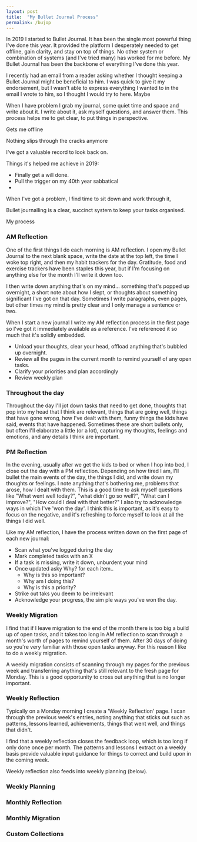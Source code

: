 ```yaml
---
layout: post
title:  "My Bullet Journal Process"
permalink: /bujop
---
```


In 2019 I started to Bullet Journal. It has been the single most powerful thing I've done this year. It provided the platform I desperately needed to get offline, gain clarity, and stay on top of things. No other system or combination of systems (and I've tried many) has worked for me before.  My Bullet Journal has been the backbone of everything I've done this year.

I recently had an email from a reader asking whether I thought keeping a Bullet Journal might be beneficial to him. I was quick to give it my endorsement, but I wasn't able to express everything I wanted to in the email I wrote to him, so I thought I would try to here. Maybe 

When I have problem I grab my journal, some quiet time and space and write about it. I write about it, ask myself questions, and answer them. This process helps me to get clear, to put things in perspective.

Gets me offline

Nothing slips through the cracks anymore

I've got a valuable record to look back on.



Things it's helped me achieve in 2019:

- Finally get a will done.
- Pull the trigger on my 40th year sabbatical
- 


When I've got a problem, I find time to sit down and work through it, 

Bullet journalling is a clear, succinct system to keep your tasks organised.


My process

### AM Reflection

One of the first things I do each morning is AM reflection. I open my Bullet Journal to the next blank space, write the date at the top left, the time I woke top right, and then my habit trackers for the day. Gratitude, food and exercise trackers have been staples this year, but if I'm focusing on anything else for the month I'll write it down too.

I then write down anything that's on my mind... something that's popped up overnight, a short note about how I slept, or thoughts about something significant I've got on that day. Sometimes I write paragraphs, even pages, but other times my mind is pretty clear and I only manage a sentence or two.

When I start a new journal I write my AM reflection process in the first page so I've got it immediately available as a reference. I've referenced it so much that it's solidly embedded.

- Unload your thoughts, clear your head, offload anything that's bubbled up overnight.
- Review all the pages in the current month to remind yourself of any open tasks.
- Clarify your priorities and plan accordingly
- Review weekly plan

### Throughout the day

Throughout the day I'll jot down tasks that need to get done, thoughts that pop into my head that I think are relevant, things that are going well, things that have gone wrong, how I've dealt with them, funny things the kids have said, events that have happened. Sometimes these are short bullets only, but often I'll elaborate a little (or a lot), capturing my thoughts, feelings and emotions, and any details I think are important.

### PM Reflection

In the evening, usually after we get the kids to bed or when I hop into bed, I close out the day with a PM reflection. Depending on how tired I am, I'll bullet the main events of the day, the things I did, and write down my thoughts or feelings. I note anything that's bothering me, problems that arose, how I dealt with them. This is a good time to ask myself questions like "What went well today?", "what didn't go so well?", "What can I improve?", "How could I deal with that better?" I also try to acknowledge ways in which I've 'won the day'. I think this is important, as it's easy to focus on the negative, and it's refreshing to force myself to look at all the things I did well.
 
 Like my AM reflection, I have the process written down on the first page of each new journal:

- Scan what you've logged during the day
- Mark completed tasks with an X
- If a task is missing, write it down, unburdent your mind
- Once updated asky Why? for each item..
  - Why is this so important?
  - Why am I doing this?
  - Why is this a priority?
- Strike out taks you deem to be irrelevant
- Acknowledge your progress, the sim ple ways you've won the day.

### Weekly Migration

I find that if I leave migration to the end of the month there is too big a build up of open tasks, and it takes too long in AM reflection to scan through a month's worth of pages to remind yourself of them. After 30 days of doing so you're very familiar with those open tasks anyway. For this reason I like to do a weekly migration.

A weekly migration consists of scanning through my pages for the previous week and transferring anything that's still relevant to the fresh page for Monday. This is a good opportunity to cross out anything that is no longer important.

### Weekly Reflection

Typically on a Monday morning I create a 'Weekly Reflection' page. I scan through the previous week's entries, noting anything that sticks out such as patterns, lessons learned, achievements, things that went well, and things that didn't.  

I find that a weekly reflection closes the feedback loop, which is too long if only done once per month. The patterns and lessons I extract on a weekly basis provide valuable input guidance for things to correct and build upon in the coming week.

Weekly reflection also feeds into weekly planning (below).

### Weekly Planning



### Monthly Reflection



### Monthly Migration



### Custom Collections


